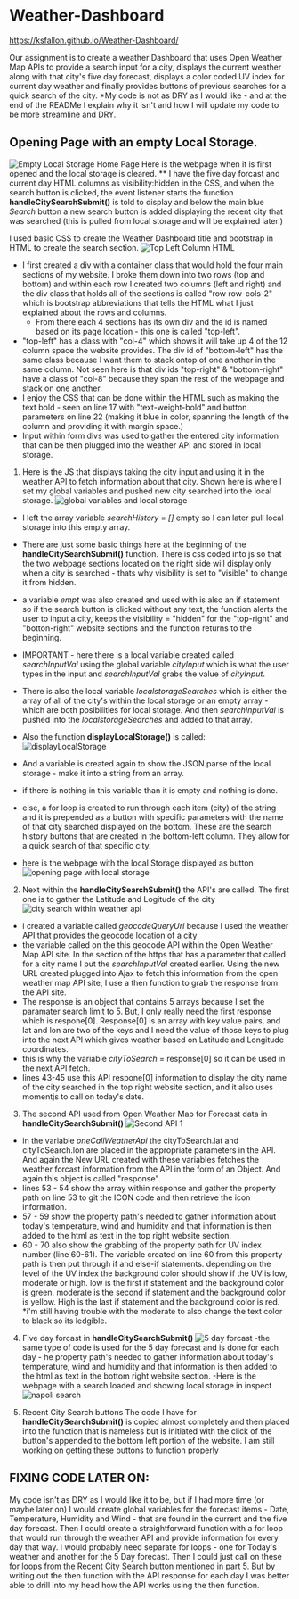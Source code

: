 # Weather-Dashboard

https://ksfallon.github.io/Weather-Dashboard/

Our assignment is to create a weather Dashboard that uses Open Weather Map APIs to provide a search input for a city, displays the current weather along with that city's five day forecast, displays a color coded UV index for current day weather and finally provides buttons of previous searches for a quick search of the city.
*My code is not as DRY as I would like - and at the end of the READMe I explain why it isn't and how I will update my code to be more streamline and DRY.

## Opening Page with an empty Local Storage.
![Empty Local Storage Home Page](assets\no-localStorage-opening-page.png)
Here is the webpage when it is first opened and the local storage is cleared.
** I have the five day forcast and current day HTML columns as visibility:hidden in the CSS, and when the search button is clicked, the event listener starts the function **handleCitySearchSubmit()** is told to display and below the main blue *Search* button a new search button is added displaying the recent city that was searched (this is pulled from local storage and will be explained later.)

I used basic CSS to create the Weather Dashboard title and bootstrap in HTML to create the search section.
![Top Left Column HTML](assets\top-left-html.png)
- I first created a div with a container class that would hold the four main sections of my website. I broke them down into two rows (top and bottom) and within each row I created two columns (left and right) and the div class that holds all of the sections is called "row row-cols-2" which is bootstrap abbreviations that tells the HTML what I just explained about the rows and columns. 
    - From there each 4 sections has its own div and the id is named based on its page location - this one is called "top-left".
- "top-left" has a class with "col-4" which shows it will take up 4 of the 12 column space the website provides. The div id of "bottom-left" has the same class because I want them to stack ontop of one another in the same column. Not seen here is that div ids "top-right" & "bottom-right" have a class of "col-8" because they span the rest of the webpage and stack on one another.
- I enjoy the CSS that can be done within the HTML such as making the text bold - seen on line 17 with "text-weight-bold" and button parameters on line 22 (making it blue in color, spanning the length of the column and providing it with margin space.)
- Input within form divs was used to gather the entered city information that can be then plugged into the weather API and stored in local storage.

1. Here is the JS that displays taking the city input and using it in the weather API to fetch information about that city. Shown here is where I set my global variables and pushed new city searched into the local storage.
![global variables and local storage](assets\first-section-JS.png)
- I left the array variable *searchHistory = []* empty so I can later pull local storage into this empty array.
- There are just some basic things here at the beginning of the **handleCitySearchSubmit()** function. There is css coded into js so that the two webpage sections located on the right side will display only when a city is searched - thats why visibility is set to "visible" to change it from hidden.
- a variable *empt* was also created and used with is also an if statement so if the search button is clicked without any text, the function alerts the user to input a city, keeps the visibility = "hidden" for the "top-right" and "botton-right" website sections and the function returns to the beginning.
- IMPORTANT - here there is a local variable created called *searchInputVal* using the global variable *cityInput* which is what the user types in the input and *searchInputVal* grabs the value of *cityInput*.
- There is also the local variable *localstorageSearches* which is either the array of all of the city's within the local storage or an empty array - which are both posibilities for local storage. And then *searchInputVal* is pushed into the *localstorageSearches* and added to that array.

- Also the function **displayLocalStorage()** is called:
![displayLocalStorage](assets\displayLocalStorage().png)
- And a variable is created again to show the JSON.parse of the local storage - make it into a string from an array.
- if there is nothing in this variable than it is empty and nothing is done.
- else, a for loop is created to run through each item (city) of the string and it is prepended as a button with specific parameters with the name of that city searched displayed on the bottom. These are the search history buttons that are created in the bottom-left column. They allow for a quick search of that specific city.
- here is the webpage with the local Storage displayed as button
![opening page with local storage](assets\opening-page-w-localStorage.png)

2. Next within the **handleCitySearchSubmit()** the API's are called. The first one is to gather the Latitude and Logitude of the city
![city search within weather api](assets\first-API-Search.png)
- i created a variable called *geocodeQueryUrl* because I used the weather API that provides the geocode location of a city
- the variable called on the this geocode API within the Open Weather Map API site. In the section of the https that has a parameter that called for a city name I put the *searchInputVal* created earlier. Using the new URL created plugged into Ajax to fetch this information from the open weather map API site, I use a then function to grab the response from the API site. 
- The response is an object that contains 5 arrays because I set the paramater search limit to 5. But, I only really need the first response which is respone[0]. Response[0] is an array with key value pairs, and lat and lon are two of the keys and I need the value of those keys to plug into the next API which gives weather based on Latitude and Longitude coordinates. 
- this is why the variable *cityToSearch* = response[0] so it can be used in the next API fetch.
- lines 43-45 use this API respone[0] information to display the city name of the city searched in the top right website section, and it also uses momentjs to call on today's date.

3. The second API used from Open Weather Map for Forecast data in **handleCitySearchSubmit()**
![Second API 1](assets\second-API-Part1.png)
- in the variable *oneCallWeatherApi* the cityToSearch.lat and cityToSearch.lon are placed in the appropriate parameters in the API. And again the New URL created with these variables fetches the weather forcast information from the API in the form of an Object. And again this object is called "response".
- lines 53 - 54 show the array within response and gather the property path on line 53 to git the ICON code and then retrieve the icon information.
- 57 - 59 show the property path's needed to gather information about today's temperature, wind and humidity and that information is then added to the html as text in the top right website section.
- 60 - 70 also show the grabbing of the property path for UV index number (line 60-61). The variable created on line 60 from this property path is then put through if and else-if statements. depending on the level of the UV index the background color should show if the UV is low, moderate or high. low is the first if statement and the background color is green. moderate is the second if statement and the background color is yellow. High is the last if statement and the background color is red. *i'm still having trouble with the moderate to also change the text color to black so its ledgible.  

4. Five day forcast in **handleCitySearchSubmit()**
![5 day forcast](assets\5day-forecast-js.png)
-the same type of code is used for the 5 day forecast and is done for each day - he property path's needed to gather information about today's temperature, wind and humidity and that information is then added to the html as text in the bottom right website section.
-Here is the webpage with a search loaded and showing local storage in inspect
![napoli search](assets\Napoli-with-localStorage.png)

5. Recent City Search buttons
The code I have for **handleCitySearchSubmit()** is copied almost completely and then placed into the function that is nameless but is initiated with the click of the button's appended to the bottom left portion of the website.
I am still working on getting these buttons to function properly




## FIXING CODE LATER ON:
My code isn't as DRY as I would like it to be, but if I had more time (or maybe later on) I would create global variables for the forecast items - Date, Temperature, Humidity and Wind - that are found in the current and the five day forecast. Then I could create a straightforward function with a for loop that would run through the weather API and provide information for every day that way. I would probably need separate for loops - one for Today's weather and another for the 5 Day forecast.
Then I could just call on these for loops from the Recent City Search button mentioned in part 5.
But by writing out the then function with the API response for each day I was better able to drill into my head how the API works using the then function.